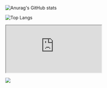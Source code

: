 ![Anurag's GitHub stats](https://github-readme-stats.vercel.app/api?username=anhkiet-201&show_icons=true)

![Top Langs](https://github-readme-stats.vercel.app/api/top-langs/?username=anhkiet-201)

<iframe src="https://embed.lottiefiles.com/animation/8307"></iframe>

[![](https://embed.lottiefiles.com/animation/8307)](https://youtu.be/291ET6Py6H8)